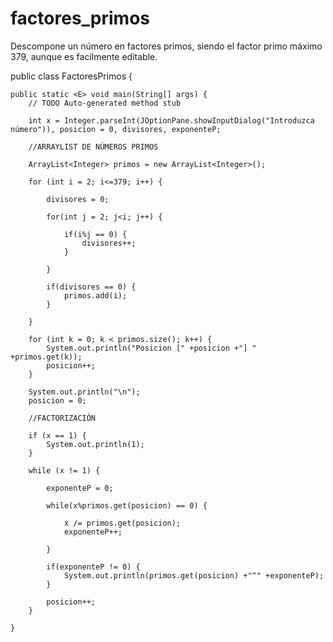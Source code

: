 # factores_primos
Descompone un número en factores primos, siendo el factor primo máximo 379, aunque es facilmente editable.

public class FactoresPrimos {

	public static <E> void main(String[] args) {
		// TODO Auto-generated method stub
		
		int x = Integer.parseInt(JOptionPane.showInputDialog("Introduzca número")), posicion = 0, divisores, exponenteP;
		
		//ARRAYLIST DE NÚMEROS PRIMOS
		
		ArrayList<Integer> primos = new ArrayList<Integer>();
		
		for (int i = 2; i<=379; i++) {
			
			divisores = 0;
			
			for(int j = 2; j<i; j++) {
				
				if(i%j == 0) {
					divisores++;
				}
				
			}
			
			if(divisores == 0) {
				primos.add(i);
			}
			
		}
		
		for (int k = 0; k < primos.size(); k++) {
			System.out.println("Posicion [" +posicion +"] " +primos.get(k));
			posicion++;
		}
		
		System.out.println("\n");		
		posicion = 0;
		
		//FACTORIZACIÓN
		
		if (x == 1) {
			System.out.println(1);
		}
		
		while (x != 1) {
			
			exponenteP = 0;
			
			while(x%primos.get(posicion) == 0) {
				
				x /= primos.get(posicion);
				exponenteP++;
				
			}
			
			if(exponenteP != 0) {
				System.out.println(primos.get(posicion) +"^" +exponenteP);
			}
			
			posicion++;
		}
		
	}
